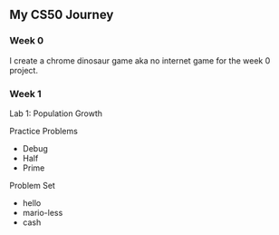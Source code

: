 ## My CS50 Journey

### Week 0

I create a chrome dinosaur game aka no internet game for the week 0 project.

### Week 1

Lab 1: Population Growth

Practice Problems

- Debug
- Half
- Prime

Problem Set

- hello
- mario-less
- cash
